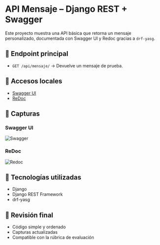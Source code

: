 # API Mensaje – Django REST + Swagger

Este proyecto muestra una API básica que retorna un mensaje personalizado, documentada con Swagger UI y Redoc gracias a `drf-yasg`.

## 📡 Endpoint principal

- `GET /api/mensaje/` → Devuelve un mensaje de prueba.

## 🔗 Accesos locales

- [Swagger UI](http://127.0.0.1:8000/swagger/)
- [ReDoc](http://127.0.0.1:8000/redoc/)

## 📸 Capturas

### Swagger UI

![Swagger](docs/swagger_mensaje.png)

### ReDoc

![Redoc](docs/redoc_mensaje.png)

## 🔧 Tecnologías utilizadas

- Django
- Django REST Framework
- drf-yasg

## 🧼 Revisión final

- Código simple y ordenado
- Capturas actualizadas
- Compatible con la rúbrica de evaluación
